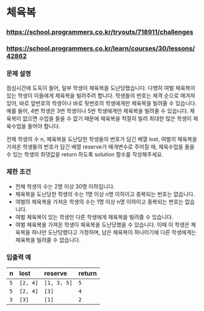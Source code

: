 # 체육복

### https://school.programmers.co.kr/tryouts/718911/challenges

### https://school.programmers.co.kr/learn/courses/30/lessons/42862

### 문제 설명

점심시간에 도둑이 들어, 일부 학생이 체육복을 도난당했습니다. 다행히 여벌 체육복이 있는 학생이 이들에게 체육복을 빌려주려 합니다. 학생들의 번호는 체격 순으로 매겨져 있어, 바로 앞번호의 학생이나 바로 뒷번호의 학생에게만 체육복을 빌려줄 수 있습니다. 예를 들어, 4번 학생은 3번 학생이나 5번 학생에게만 체육복을 빌려줄 수 있습니다. 체육복이 없으면 수업을 들을 수 없기 때문에 체육복을 적절히 빌려 최대한 많은 학생이 체육수업을 들어야 합니다.

전체 학생의 수 n, 체육복을 도난당한 학생들의 번호가 담긴 배열 lost, 여벌의 체육복을 가져온 학생들의 번호가 담긴 배열 reserve가 매개변수로 주어질 때, 체육수업을 들을 수 있는 학생의 최댓값을 return 하도록 solution 함수를 작성해주세요.

### 제한 조건

-   전체 학생의 수는 2명 이상 30명 이하입니다.
-   체육복을 도난당한 학생의 수는 1명 이상 n명 이하이고 중복되는 번호는 없습니다.
-   여벌의 체육복을 가져온 학생의 수는 1명 이상 n명 이하이고 중복되는 번호는 없습니다.
-   여벌 체육복이 있는 학생만 다른 학생에게 체육복을 빌려줄 수 있습니다.
-   여벌 체육복을 가져온 학생이 체육복을 도난당했을 수 있습니다. 이때 이 학생은 체육복을 하나만 도난당했다고 가정하며, 남은 체육복이 하나이기에 다른 학생에게는 체육복을 빌려줄 수 없습니다.

### 입출력 예

| n   | lost     | reserve     | return |
| :-- | :------- | :---------- | :----- |
| `5` | `[2, 4]` | `[1, 3, 5]` | `5`    |
| `5` | `[2, 4]` | `[3]`       | `4`    |
| `3` | `[3]`    | `[1]`       | `2`    |
